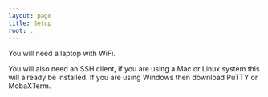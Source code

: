 ```yaml
---
layout: page
title: Setup
root: .
---
```


You will need a laptop with WiFi. 

You will also need an SSH client, if you are using a Mac or Linux system this will already be installed. If you are using Windows then download PuTTY or MobaXTerm.